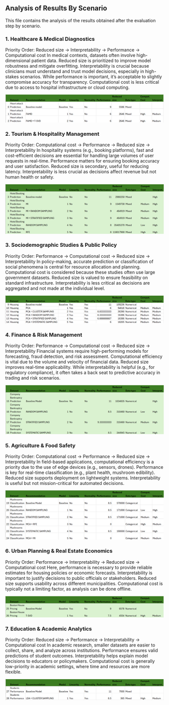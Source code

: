 ## Analysis of Results By Scenario
This file contains the analysis of the results obtained after the evaluation step by scenario.

### 1. Healthcare \& Medical Diagnostics 
Priority Order: Reduced size → Interpretability → Performance → Computational cost 
In medical contexts, datasets often involve high-dimensional patient data. Reduced size is prioritized to improve model robustness and mitigate overfitting. 
Interpretability is crucial because clinicians must understand and trust model decisions, especially in high-stakes scenarios. 
While performance is important, it’s acceptable to slightly compromise accuracy for transparency. 
Computational cost is less critical due to access to hospital infrastructure or cloud computing.

![Heart Attack Prediction](.github/assests/images/1.Medical.png)

### 2. Tourism \& Hospitality Management 
Priority Order: Computational cost → Performance → Reduced size → Interpretability 
In hospitality systems (e.g., booking platforms), fast and cost-efficient decisions are essential for handling large volumes of user requests in real-time. 
Performance matters for ensuring booking accuracy and user satisfaction. 
Reduced size is secondary, useful for reducing latency. 
Interpretability is less crucial as decisions affect revenue but not human health or safety.

![Hotel Booking Prediction](.github/assests/images/2.Hotel.png)

### 3. Sociodemographic Studies \& Public Policy 
Priority Order: Performance → Computational cost → Reduced size → Interpretability 
In policy-making, accurate prediction or classification of social phenomena is central for resource allocation and planning. 
Computational cost is considered because these studies often use large government datasets. 
Reduced size is valued to ensure feasibility on standard infrastructure. 
Interpretability is less critical as decisions are aggregated and not made at the individual level.

![Housing](.github/assests/images/3.Housing.png)

### 4. Finance \& Risk Management 
Priority Order: Performance → Computational cost → Reduced size → Interpretability 
Financial systems require high-performing models for forecasting, fraud detection, and risk assessment. 
Computational efficiency is vital due to the volume and velocity of financial data. 
Reduced size improves real-time applicability. 
While interpretability is helpful (e.g., for regulatory compliance), it often takes a back seat to predictive accuracy in trading and risk scenarios.

![Company Bankruptcy Prediction](.github/assests/images/4.Bankruptcy.png)

### 5. Agriculture \& Food Safety 
Priority Order: Computational cost → Performance → Reduced size → Interpretability 
In field-based applications, computational efficiency is a priority due to the use of edge devices (e.g., sensors, drones). 
Performance is key for real-time classification (e.g., plant health, mushroom edibility). 
Reduced size supports deployment on lightweight systems. 
Interpretability is useful but not mission-critical for automated decisions.

![Mushrooms Classification](.github/assests/images/5.Mushrooms.png)

### 6. Urban Planning \& Real Estate Economics 
Priority Order: Performance → Interpretability → Reduced size → Computational cost 
Here, performance is necessary to provide reliable estimates for housing policies or economic forecasts. 
Interpretability is important to justify decisions to public officials or stakeholders. 
Reduced size supports usability across different municipalities. 
Computational cost is typically not a limiting factor, as analysis can be done offline.

![Boston House Pricing](.github/assests/images/6.Boston.png)

### 7. Education \& Academic Analytics 
Priority Order: Reduced size → Performance → Interpretability → Computational cost 
In academic research, smaller datasets are easier to collect, share, and analyze across institutions. 
Performance ensures valid predictions of student outcomes. 
Interpretability helps explain model decisions to educators or policymakers. 
Computational cost is generally low-priority in academic settings, where time and resources are more flexible.

![Students Performance](.github/assests/images/7.Students.png)
